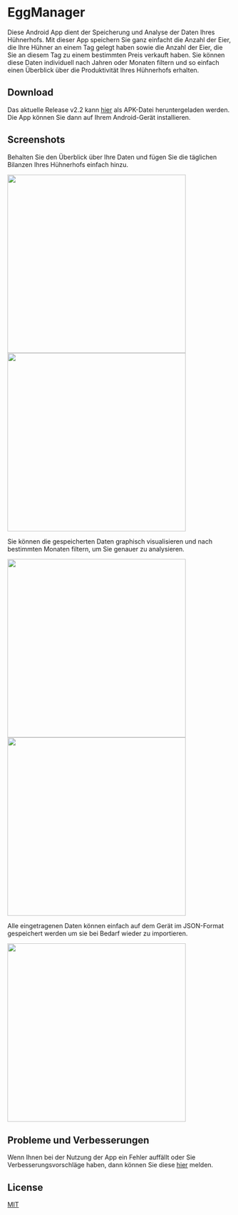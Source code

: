 # EggManager
Diese Android App dient der Speicherung und Analyse der Daten Ihres Hühnerhofs.
Mit dieser App speichern Sie ganz einfacht die Anzahl der Eier, die Ihre Hühner an einem Tag gelegt haben sowie die Anzahl der Eier, die Sie an diesem Tag zu einem bestimmten Preis verkauft haben.
Sie können diese Daten individuell nach Jahren oder Monaten filtern und so einfach einen Überblick über die Produktivität Ihres Hühnerhofs erhalten.

## Download
Das aktuelle Release v2.2 kann [hier](https://github.com/mjferstl/Egg-Manager-Android-App/releases/download/v2.2/EggManager_v2.2_release.apk) als APK-Datei heruntergeladen werden.  
Die App können Sie dann auf Ihrem Android-Gerät installieren.

## Screenshots
Behalten Sie den Überblick über Ihre Daten und fügen Sie die täglichen Bilanzen Ihres Hühnerhofs einfach hinzu.
<p float="left">
  <img src="Screenshots/EggManager_data.png" width="400" />
  <img src="Screenshots/EggManager_new_entry.png" width="400" />
</p>

Sie können die gespeicherten Daten graphisch visualisieren und nach bestimmten Monaten filtern, um Sie genauer zu analysieren.

<p float="left">
  <img src="Screenshots/EggManager_statistics.png" width="400" />
  <img src="Screenshots/EggManager_filter_data.png" width="400" />
</p>

Alle eingetragenen Daten können einfach auf dem Gerät im JSON-Format gespeichert werden um sie bei Bedarf wieder zu importieren.

<p float="left">
  <img src="Screenshots/EggManager_backup.png" width="400" />
</p>

## Probleme und Verbesserungen
Wenn Ihnen bei der Nutzung der App ein Fehler auffällt oder Sie Verbesserungsvorschläge haben, dann können Sie diese [hier](https://github.com/mjferstl/Egg-Manager-Android-App/issues) melden.

## License
[MIT](https://github.com/mjferstl/Egg-Manager-Android-App/blob/master/LICENSE)
